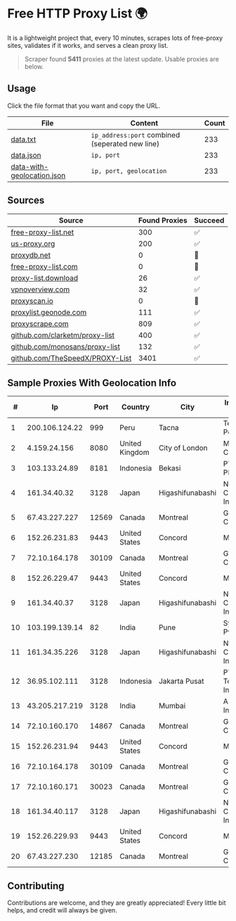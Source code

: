 
# Free HTTP Proxy List 🌍

It is a lightweight project that, every 10 minutes, scrapes lots of free-proxy sites, validates if it works, and serves a clean proxy list.


> Scraper found **5411** proxies at the latest update. Usable proxies are below.

## Usage

Click the file format that you want and copy the URL.


|File|Content|Count|
|----|-------|-----|
|[data.txt](https://raw.githubusercontent.com/themiralay/Proxy-List-World/master/data.txt)|`ip_address:port` combined (seperated new line)|233|
|[data.json](https://raw.githubusercontent.com/themiralay/Proxy-List-World/master/data.json)|`ip, port`|233|
|[data-with-geolocation.json](https://raw.githubusercontent.com/themiralay/Proxy-List-World/master/data-with-geolocation.json)|`ip, port, geolocation`|233|

## Sources

|Source|Found Proxies|Succeed|
|------|-------------|-------|
|[free-proxy-list.net](https://free-proxy-list.net)|300|✅|
|[us-proxy.org](https://www.us-proxy.org)|200|✅|
|[proxydb.net](http://proxydb.net)|0|🚫|
|[free-proxy-list.com](https://free-proxy-list.com/?page=&port=&type%5B%5D=http&type%5B%5D=https&up_time=0&search=Search)|0|🚫|
|[proxy-list.download](https://www.proxy-list.download/HTTP)|26|✅|
|[vpnoverview.com](https://vpnoverview.com/privacy/anonymous-browsing/free-proxy-servers)|32|✅|
|[proxyscan.io](https://www.proxyscan.io)|0|🚫|
|[proxylist.geonode.com](https://proxylist.geonode.com/api/proxy-list?limit=300&page=1&sort_by=lastChecked&sort_type=desc&protocols=http,https)|111|✅|
|[proxyscrape.com](https://api.proxyscrape.com/v2/?request=displayproxies&protocol=http&timeout=10000&country=all&ssl=all&anonymity=all)|809|✅|
|[github.com/clarketm/proxy-list](https://raw.githubusercontent.com/clarketm/proxy-list/master/proxy-list-raw.txt)|400|✅|
|[github.com/monosans/proxy-list](https://raw.githubusercontent.com/monosans/proxy-list/main/proxies/http.txt)|132|✅|
|[github.com/TheSpeedX/PROXY-List](https://raw.githubusercontent.com/TheSpeedX/PROXY-List/master/http.txt)|3401|✅|


## Sample Proxies With Geolocation Info

|#|Ip|Port|Country|City|Internet Service Provider|
|-|--|----|-------|----|-------------------------|
|1|200.106.124.22|999|Peru|Tacna|Telefonica del Peru|
|2|4.159.24.156|8080|United Kingdom|City of London|Microsoft Corporation|
|3|103.133.24.89|8181|Indonesia|Bekasi|PT PHATRIA INTI PERSADA|
|4|161.34.40.32|3128|Japan|Higashifunabashi|NTT PC Communications, Inc.|
|5|67.43.227.227|12569|Canada|Montreal|GloboTech Communications|
|6|152.26.231.83|9443|United States|Concord|MCNC|
|7|72.10.164.178|30109|Canada|Montreal|GloboTech Communications|
|8|152.26.229.47|9443|United States|Concord|MCNC|
|9|161.34.40.37|3128|Japan|Higashifunabashi|NTT PC Communications, Inc.|
|10|103.199.139.14|82|India|Pune|Syscon Infoway Pvt. Ltd.|
|11|161.34.35.226|3128|Japan|Higashifunabashi|NTT PC Communications, Inc.|
|12|36.95.102.111|3128|Indonesia|Jakarta Pusat|PT. Telekomunikasi Indonesia|
|13|43.205.217.219|3128|India|Mumbai|Amazon.com, Inc.|
|14|72.10.160.170|14867|Canada|Montreal|GloboTech Communications|
|15|152.26.231.94|9443|United States|Concord|MCNC|
|16|72.10.164.178|30109|Canada|Montreal|GloboTech Communications|
|17|72.10.160.171|30023|Canada|Montreal|GloboTech Communications|
|18|161.34.40.117|3128|Japan|Higashifunabashi|NTT PC Communications, Inc.|
|19|152.26.229.93|9443|United States|Concord|MCNC|
|20|67.43.227.230|12185|Canada|Montreal|GloboTech Communications|



## Contributing

Contributions are welcome, and they are greatly appreciated! Every
little bit helps, and credit will always be given.

